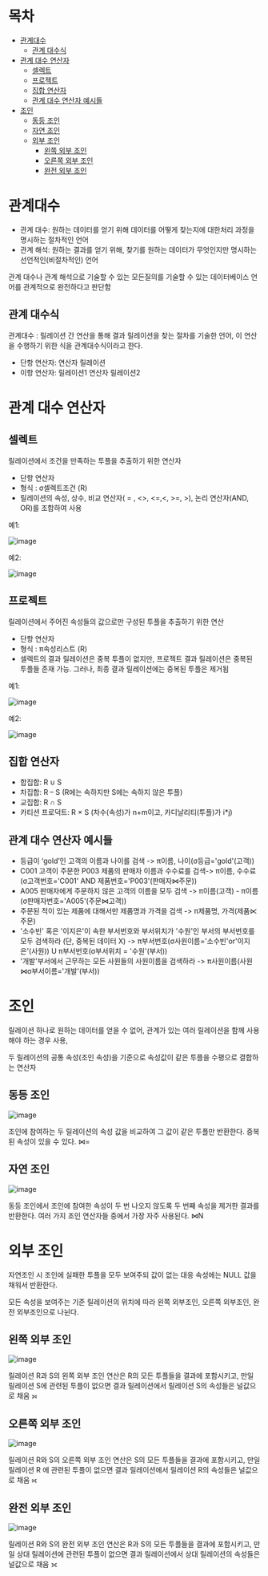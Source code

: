 # 목차
- [관계대수](#관계대수)
  - [관계 대수식](#관계-대수식)
- [관계 대수 연산자](#관계-대수-연산자)
  - [셀렉트](#셀렉트)
  - [프로젝트](#프로젝트)
  - [집합 연산자](#집합-연산자)
  - [관계 대수 연산자 예시들](#관계-대수-연산자-예시들)
- [조인](#조인)
  - [동등 조인](#동등-조인)
  - [자연 조인](#자연-조인)
  - [외부 조인](#외부-조인)
    - [왼쪽 외부 조인](#왼쪽-외부-조인)
    - [오른쪽 외부 조인](#오른쪽-외부-조인)
    - [완전 외부 조인](#완전-외부-조인)

# 관계대수
- 관계 대수: 원하는 데이터를 얻기 위해 데이터를 어떻게 찾는지에 대한처리 과정을 명시하는 절차적인 언어
- 관계 해석: 원하는 결과를 얻기 위해, 찾기를 원하는 데이터가 무엇인지만 명시하는 선언적인(비절차적인) 언어

관계 대수나 관계 해석으로 기술할 수 있는 모든질의를 기술할 수 있는 데이터베이스 언어를 관계적으로 완전하다고 판단함

## 관계 대수식
관계대수 : 릴레이션 간 연산을 통해 결과 릴레이션을 찾는 절차를 기술한 언어, 이 연산을 수행하기 위한 식을 관계대수식이라고 한다.

- 단항 연산자: 연산자 릴레이션
- 이항 연산자: 릴레이션1 연산자 릴레이션2

# 관계 대수 연산자
## 셀렉트
릴레이션에서 조건을 만족하는 투플을 추출하기 위한 연산자

- 단항 연산자
- 형식 : σ셀렉트조건 (R)
- 릴레이션의 속성, 상수, 비교 연산자( = , <>, <=,<, >=, >), 논리 연산자(AND, OR)를 조합하여 사용

예1:

![image](https://github.com/user-attachments/assets/339cecef-3f0d-4e18-83f3-3fb0b619ce92)

예2:

![image](https://github.com/user-attachments/assets/b2cabfa2-3cc4-4996-99f4-1a6e43e78564)

## 프로젝트
릴레이션에서 주어진 속성들의 값으로만 구성된 투플을 추출하기 위한 연산

- 단항 연산자
- 형식 : π속성리스트 (R)
- 셀렉트의 결과 릴레이션은 중복 투플이 없지만, 프로젝트 결과 릴레이션은 중복된 투플들 존재 가능. 그러나, 최종 결과 릴레이션에는 중복된 투플은 제거됨

예1:

![image](https://github.com/user-attachments/assets/f461ad62-8157-47a6-9ed7-d2e3961e7b11)

예2:

![image](https://github.com/user-attachments/assets/52c0b233-2778-4ec1-86ce-c0be76cb9a22)

## 집합 연산자
- 합집합: R ∪ S 
- 차집합: R – S (R에는 속하지만 S에는 속하지 않은 투플)
- 교집합: R ∩ S
- 카티션 프로덕트: R × S (차수(속성)가 n+m이고, 카디날리티(투플)가 i*j)

## 관계 대수 연산자 예시들
- 등급이 ‘gold’인 고객의 이름과 나이를 검색 -> π이름, 나이(σ등급='gold'(고객))
- C001 고객이 주문한 P003 제품의 판매자 이름과 수수료를 검색-> π이름, 수수료(σ고객번호='C001' AND 제품번호='P003'(판매자⋈주문))
- A005 판매자에게 주문하지 않은 고객의 이름을 모두 검색 -> π이름(고객) - π이름(σ판매자번호='A005'(주문⋈고객))
- 주문된 적이 있는 제품에 대해서만 제품명과 가격을 검색 -> π제품명, 가격(제품⋉주문)
- '소수빈' 혹은 '이지은'이 속한 부서번호와 부서위치가 '수원'인 부서의 부서번호를 모두 검색하라 (단, 중복된 데이터 X) -> π부서번호(σ사원이름='소수빈'or'이지은'(사원)) U π부서번호(σ부서위치 = '수원'(부서))
- '개발'부서에서 근무하는 모든 사원들의 사원이름을 검색하라 -> π사원이름(사원⋈σ부서이름='개발'(부서))

# 조인
릴레이션 하나로 원하는 데이터를 얻을 수 없어, 관계가 있는 여러 릴레이션을 함께 사용해야 하는 경우 사용, 

두 릴레이션의 공통 속성(조인 속성)을 기준으로 속성값이 같은 투플을 수평으로 결합하는 연산자

## 동등 조인
![image](https://github.com/user-attachments/assets/10766fd1-8c02-428b-8f43-d763159baf76)

조인에 참여하는 두 릴레이션의 속성 값을 비교하여 그 값이 같은 투플만 반환한다. 중복된 속성이 있을 수 있다. ⋈=

## 자연 조인
![image](https://github.com/user-attachments/assets/0f375999-6c7f-42b8-a951-710fef456dd3)

동등 조인에서 조인에 참여한 속성이 두 번 나오지 않도록 두 번째 속성을 제거한 결과를 반환한다. 여러 가지 조인 연산자들 중에서 가장 자주 사용된다. ⋈N

# 외부 조인
자연조인 시 조인에 실패한 투플을 모두 보여주되 값이 없는 대응 속성에는 NULL 값을 채워서 반환한다. 

모든 속성을 보여주는 기준 릴레이션의 위치에 따라 왼쪽 외부조인, 오른쪽 외부조인, 완전 외부조인으로 나뉜다. 

## 왼쪽 외부 조인
![image](https://github.com/user-attachments/assets/0149354a-3748-44f8-b497-8a99d0f98ea8)

릴레이션 R과 S의 왼쪽 외부 조인 연산은 R의 모든 투플들을 결과에 포함시키고, 만일 릴레이션 S에 관련된 투플이 없으면 결과 릴레이션에서 릴레이션 S의 속성들은 널값으로 채움 ⟕

## 오른쪽 외부 조인
![image](https://github.com/user-attachments/assets/0d3fe60c-7dbc-4f2d-9f8a-4e881513a528)

릴레이션 R와 S의 오른쪽 외부 조인 연산은 S의 모든 투플들을 결과에 포함시키고, 만일 릴레이션 R 에 관련된 투플이 없으면 결과 릴레이션에서 릴레이션 R의 속성들은 널값으로 채움 ​⟖

## 완전 외부 조인
![image](https://github.com/user-attachments/assets/c1fdcf81-7dff-4045-a8a4-5c0de6cc4725)

릴레이션 R와 S의 완전 외부 조인 연산은 R과 S의 모든 투플들을 결과에 포함시키고, 만일 상대 릴레이션에 관련된 투플이 없으면 결과 릴레이션에서 상대 릴레이션의 속성들은 널값으로 채움 ⟗
